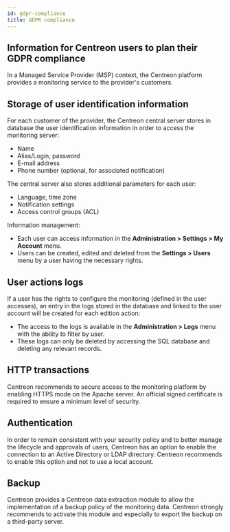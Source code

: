 ```yaml
---
id: gdpr-compliance
title: GDPR compliance
---
```


## Information for Centreon users to plan their GDPR compliance

In a Managed Service Provider (MSP) context, the Centreon platform provides a monitoring service to the provider's customers.

## Storage of user identification information

For each customer of the provider, the Centreon central server stores in database the user identification information in order to access the 
monitoring server:

  - Name
  - Alias/Login, password
  - E-mail address
  - Phone number (optional, for associated notification)

The central server also stores additional parameters for each user:

  - Language, time zone
  - Notification settings
  - Access control groups (ACL)

Information management:
  - Each user can access information in the **Administration > Settings > My Account** menu.
  - Users can be created, edited and deleted from the **Settings > Users** menu by a user having the necessary rights.

## User actions logs

If a user has the rights to configure the monitoring (defined in the user accesses), an entry in the logs stored in the database and linked to the 
user account will be created for each edition action:
  - The access to the logs is available in the **Administration > Logs** menu with the ability to filter by user.
  - These logs can only be deleted by accessing the SQL database and deleting any relevant records.

## HTTP transactions

Centreon recommends to secure access to the monitoring platform by enabling HTTPS mode on the Apache server. An official signed certificate is 
required to ensure a minimum level of security.

## Authentication

In order to remain consistent with your security policy and to better manage the lifecycle and approvals of users, Centreon has an option to enable 
the connection to an Active Directory or LDAP directory. Centreon recommends to enable this option and not to use a local account.

## Backup

Centreon provides a Centreon data extraction module to allow the implementation of a backup policy of the monitoring data. Centreon strongly 
recommends to activate this module and especially to export the backup on a third-party server.
